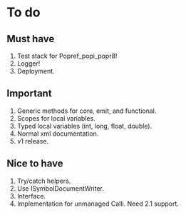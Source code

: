 # To do

## Must have

1. Test stack for Popref_popi_popr8!
1. Logger!
1. Deployment.

## Important

1. Generic methods for core, emit, and functional.
1. Scopes for local variables.
1. Typed local variables (int, long, float, double).
1. Normal xml documentation.
1. v1 release.

## Nice to have

1. Try/catch helpers.
1. Use ISymbolDocumentWriter.
1. Interface.
1. Implementation for unmanaged Calli. Need 2.1 support.